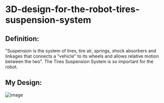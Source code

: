 # 3D-design-for-the-robot-tires-suspension-system

## Definition:
"Suspension is the system of tires, tire air, springs, shock absorbers and linkages that connects a "vehicle" to its wheels and allows relative motion between the two".
The Tires Suspension System is so important for the robot. 

## My Design:
![image](https://user-images.githubusercontent.com/107978874/187344248-3a850dc7-a73b-4b81-9842-caed10a38510.png)
